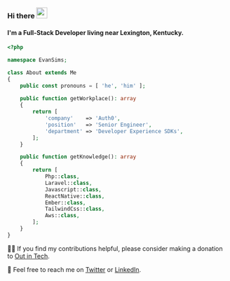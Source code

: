 ### Hi there <a href="https://www.evansims.com/"><img src="https://media.giphy.com/media/hvRJCLFzcasrR4ia7z/giphy.gif" width="25px"></a>
#### I'm a Full-Stack Developer living near Lexington, Kentucky.

```php
<?php

namespace EvanSims;

class About extends Me
{
    public const pronouns = [ 'he', 'him' ];
    
    public function getWorkplace(): array
    {
        return [
            'company'    => 'Auth0',
            'position'   => 'Senior Engineer',
            'department' => 'Developer Experience SDKs',
        ];
    }

    public function getKnowledge(): array
    {
        return [
            Php::class,
            Laravel::class,
            Javascript::class,
            ReactNative::class,
            Ember::class,
            TailwindCss::class,
            Aws::class,
        ];
    }
}
```
🏳‍🌈 If you find my contributions helpful, please consider making a donation to [Out in Tech](https://outintech.com/).

📮 Feel free to reach me on [Twitter](https://twitter.com/evansims) or [LinkedIn](https://linkedin.com/in/evansims).
